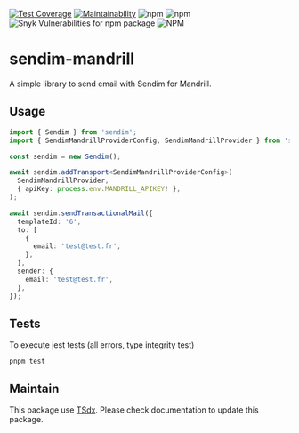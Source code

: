 [![Test Coverage](https://api.codeclimate.com/v1/badges/1cba2b8c3c1a4b96782c/test_coverage)](https://codeclimate.com/github/flexper/sendim-mandrill/test_coverage) [![Maintainability](https://api.codeclimate.com/v1/badges/1cba2b8c3c1a4b96782c/maintainability)](https://codeclimate.com/github/flexper/sendim-mandrill/maintainability) ![npm](https://img.shields.io/npm/v/sendim-mandrill) ![npm](https://img.shields.io/npm/dm/sendim-mandrill) ![Snyk Vulnerabilities for npm package](https://img.shields.io/snyk/vulnerabilities/npm/sendim-mandrill) ![NPM](https://img.shields.io/npm/l/sendim-mandrill)

# sendim-mandrill

A simple library to send email with Sendim for Mandrill.

## Usage

```typescript
import { Sendim } from 'sendim';
import { SendimMandrillProviderConfig, SendimMandrillProvider } from 'sendim-mandrill';

const sendim = new Sendim();

await sendim.addTransport<SendimMandrillProviderConfig>(
  SendimMandrillProvider,
  { apiKey: process.env.MANDRILL_APIKEY! },
);

await sendim.sendTransactionalMail({
  templateId: '6',
  to: [
    {
      email: 'test@test.fr',
    },
  ],
  sender: {
    email: 'test@test.fr',
  },
});
```

## Tests

To execute jest tests (all errors, type integrity test)

```
pnpm test
```

## Maintain

This package use [TSdx](https://github.com/jaredpalmer/tsdx). Please check documentation to update this package.
